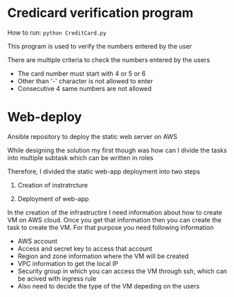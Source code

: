 # Credicard verification program 

How to run: ```python CreditCard.py``` 

This program is used to verify the numbers entered by the user

There are multiple criteria to check the numbers entered by the users

* The card number must start with 4 or 5 or 6 
* Other than '-' character is not allowed to enter
* Consecutive 4 same numbers are not allowed  

# Web-deploy 

Ansible repository to deploy the static web server on AWS

While designing the solution my first though was how can I divide the tasks into multiple subtask which can be written in roles

Therefore, I divided the static web-app deployment into two steps

1. Creation of instratrcture 

2. Deployment of web-app

In the creation of the infrastructire I need information about how to create VM on AWS cloud. Once you get that information then you can create the task to create the VM. For that purpose you need following information

* AWS account 
* Access and secret key to access that account
* Region and zone information where the VM will be created
* VPC information to get the local IP
* Security group in which you can access the VM through ssh, which can be acived with ingress rule 
* Also need to decide the type of the VM depeding on the users 


